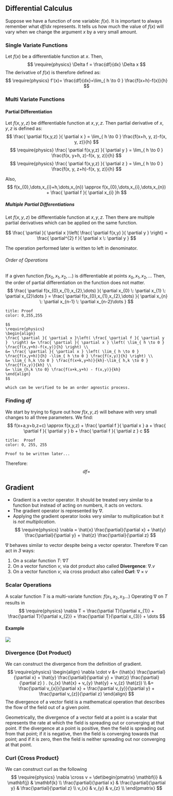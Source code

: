 ## Differential Calculus
Suppose we have a function of one variable: $f(x)$. It is important to always remember what $df/dx$ represents.
It tells us how much the value of $f(x)$ will vary when we change the argument $x$ by a very small amount.

### Single Variate Functions
Let $f(x)$ be a differentiable function at $x$.
Then, $$
\require{physics}
\Delta f = \frac{df}{dx} \Delta x
$$
The derivative of $f(x)$ is therefore defined as:
$$
\require{physics}
f'(x)= \frac{df}{dx}=\lim_{ h \to 0 } \frac{f(x+h)-f(x)}{h}
$$

### Multi Variate Functions
#### Partial Differentiation 
Let $f(x,y,z)$ be differentiable function at $x,y,z$. Then partial derivative of $x,y,z$ is defined as:
$$
\frac{ \partial f(x,y,z) }{ \partial x } = \lim_{ h \to 0 } \frac{f(x+h, y, z)-f(x, y, z)}{h}
$$
$$
\require{physics}
\frac{ \partial f(x,y,z) }{ \partial y } = \lim_{ h \to 0 } \frac{f(x, y+h, z)-f(x, y, z)}{h}
$$
$$
\require{physics}
\frac{ \partial f(x,y,z) }{ \partial z } = \lim_{ h \to 0 } \frac{f(x, y, z+h)-f(x, y, z)}{h}
$$

Also,
$$
f(x_{0},\dots,x_{i}+h,\dots,x_{n}) \approx f(x_{0},\dots,x_{i},\dots,x_{n}) + \frac{ \partial f }{ \partial x_{i} }h 
$$
##### Multiple Partial Differentiations
Let $f(x,y,z)$ be differentiable function at $x,y,z$. Then there are multiple partial derivatives which can be applied on the same function.

$$
\frac{ \partial }{ \partial x }\left( \frac{ \partial f(x,y) }{ \partial y }  \right) = \frac{ \partial^{2} f }{ \partial x \: \partial y }  
$$

The operation performed later is written to left in denominator.

###### Order of Operations
If a given function $f(x_{0},x_{1},x_{2},\dots)$ is differentiable at points ${x_{0},x_{1},x_{2},\dots}$
Then, the order of partial differentiation on the function does not matter.
$$
\frac{ \partial f(x_{0},x_{1},x_{2},\dots) }{ \partial x_{0} \: \partial x_{1} \: \partial x_{2}\dots } = \frac{ \partial f(x_{0},x_{1},x_{2},\dots) }{ \partial x_{n} \: \partial x_{n-1} \: \partial x_{n-2}\dots }  
$$

```ad-note
title: Proof
color: 0,255,255

$$
\require{physics}
\begin{align}
\frac{ \partial }{ \partial x }\left( \frac{ \partial f }{ \partial y }  \right) &= \frac{ \partial }{ \partial x } \left( \lim_{ h \to 0 } \frac{f(x,y+h)-f(x,y)}{h} \right) \\
&= \frac{ \partial }{ \partial x } \left( \lim_{ h \to 0 } \frac{f(x,y+h)}{h} -\lim_{ h \to 0 } \frac{f(x,y)}{h} \right) \\
&= \lim_{ h,k \to 0 } \frac{f(x+k,y+h)}{kh}-\lim_{ h,k \to 0 } \frac{f(x,y)}{kh} \\
&= \lim_{h,k \to 0} \frac{f(x+k,y+h) - f(x,y)}{kh}
\end{align}
$$

which can be verified to be an order agnostic process.
```




### Finding $d f$

We start by trying to figure out how $f(x,y,z)$ will behave with very small changes to all three parameters. We find:
$$
f(x+a,y+b,z+c) \approx f(x,y,z) + \frac{ \partial f }{ \partial x } a + \frac{ \partial f }{ \partial y } b + \frac{ \partial f }{ \partial z } c 
$$
```ad-note
title:  Proof
color: 0, 255, 255

Proof to be written later...

```

Therefore:
$$
df= 
$$
## Gradient
- Gradient is a vector operator. It should be treated very similar to a function but instead of acting on numbers, it acts on vectors.
- The gradient operator is represented by $\nabla$.
- Applying the gradient operator looks very similar to multiplication but it is *not multiplication*.
$$
\require{physics}
\nabla = \hat{x} \frac{\partial}{\partial x} + \hat{y} \frac{\partial}{\partial y} + \hat{z} \frac{\partial}{\partial z} 
$$

$\nabla$ behaves similar to vector despite being a vector operator. Therefore $\nabla$ can act in *3* ways:
1. On a scalar function $T$: $\nabla T$
2. On a vector function $v$, via dot product also called **Divergence**: $\nabla . v$
3. On a vector function $v$, via cross product also called **Curl**: $\nabla \times v$

### Scalar Operations
A scalar function $T$ is a multi-variate function: $f(x_{1},x_{2},x_{3}\dots)$
Operating $\nabla$ on $T$ results in
$$
\require{physics}
\nabla T = \frac{\partial T}{\partial x_{1}} + \frac{\partial T}{\partial x_{2}} + \frac{\partial T}{\partial x_{3}} + \dots
$$
#### Example
 ![](https://i.imgur.com/Fg99nQy.png)

### Divergence {Dot Product}
We can construct the divergence from the definition of gradient.
$$
\require{physics}
\begin{align}
\nabla \cdot v &= (\hat{x} \frac{\partial}{\partial x} + \hat{y} \frac{\partial}{\partial y} + \hat{z} \frac{\partial}{\partial z} ) . (v_{x} \hat{x} + v_{y} \hat{y} + v_{z} \hat{z}) \\
&= \frac{\partial v_{x}}{\partial x} + \frac{\partial v_{y}}{\partial y} + \frac{\partial v_{z}}{\partial z} 
\end{align}
$$
The divergence of a vector field is a mathematical operation that describes the flow of the field out of a given point.

Geometrically, the divergence of a vector field at a point is a scalar that represents the rate at which the field is spreading out or converging at that point. If the divergence at a point is positive, then the field is spreading out from that point; if it is negative, then the field is converging towards that point; and if it is zero, then the field is neither spreading out nor converging at that point.

### Curl {Cross Product}
We can construct curl as the following
$$
\require{physics}
\nabla \cross v = \det\begin{pmatrix}
\mathbf{i} & \mathbf{j} & \mathbf{k} \\
\frac{\partial}{\partial x} & \frac{\partial}{\partial y} & \frac{\partial}{\partial z} \\
v_{x} & v_{y} & v_{z} \\
\end{pmatrix}
$$


